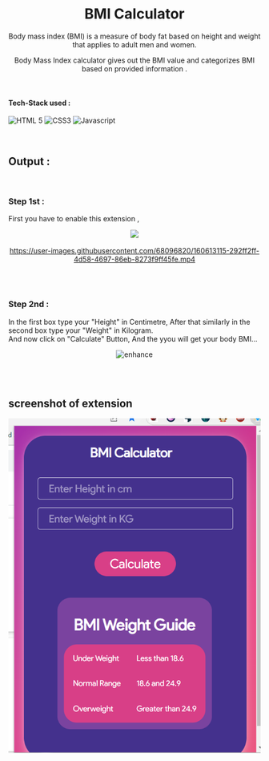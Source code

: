 <h1 align="center"> BMI Calculator </h1>

<!-- ---------------------------------------------------------------------------------------------------------------------- -->

<div align="center">
  
Body mass index (BMI) is a measure of body fat based on height and weight that applies to adult men and women.
  
Body Mass Index calculator gives out the BMI value and categorizes BMI based on provided information .
  
  </div>

  <!-- ---------------------------------------------------------------------------------------------------------------------- -->

<br>

 #### Tech-Stack used :

  ![HTML 5](https://img.shields.io/badge/HTML5-E34F26?style=for-the-badge&logo=html5&logoColor=white)
  ![CSS3](https://img.shields.io/badge/CSS3-1572B6?style=for-the-badge&logo=css3&logoColor=white)
  ![Javascript](https://img.shields.io/badge/JavaScript-323330?style=for-the-badge&logo=javascript&logoColor=F7DF1E)


<br>
 <!-- ---------------------------------------------------------------------------------------------------------------------- -->

## Output :


<br>

### Step 1st :
First you have to enable this extension ,

<div align="center">

  <img src = "https://github.com/ayush-sleeping/Chrome-Extension/blob/main/BMI%20Calculator/Output%20SS/Enable%20extension.png" >
  



https://user-images.githubusercontent.com/68096820/160613115-292ff2ff-4d58-4697-86eb-8273f9ff45fe.mp4



</div>





<br>

<br>

### Step 2nd :
In the first box type your "Height" in Centimetre, After that similarly in the second box type your "Weight" in Kilogram. <br>
And now click on "Calculate" Button, And the yyou will get your body BMI...


<div align="center">


  ![enhance](https://user-images.githubusercontent.com/68096820/158964948-69ce9ea1-0bed-4dbf-8de4-d0725023cdb8.jpg)

</div>





<br>




<br>


## screenshot of extension
![Extension](./1.png)